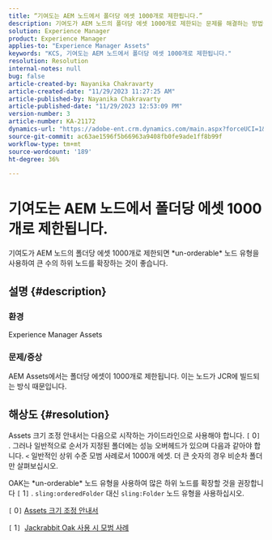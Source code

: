 ```yaml
---
title: “기여도는 AEM 노드에서 폴더당 에셋 1000개로 제한됩니다.”
description: 기여도가 AEM 노드의 폴더당 에셋 1000개로 제한되는 문제를 해결하는 방법에 대해 알아봅니다.
solution: Experience Manager
product: Experience Manager
applies-to: "Experience Manager Assets"
keywords: "KCS, 기여도는 AEM 노드에서 폴더당 에셋 1000개로 제한됩니다."
resolution: Resolution
internal-notes: null
bug: false
article-created-by: Nayanika Chakravarty
article-created-date: "11/29/2023 11:27:25 AM"
article-published-by: Nayanika Chakravarty
article-published-date: "11/29/2023 12:53:09 PM"
version-number: 3
article-number: KA-21172
dynamics-url: "https://adobe-ent.crm.dynamics.com/main.aspx?forceUCI=1&pagetype=entityrecord&etn=knowledgearticle&id=596a573e-aa8e-ee11-8179-6045bd006239"
source-git-commit: ac63ae1596f5b66963a9408fb0fe9ade1ff8b99f
workflow-type: tm+mt
source-wordcount: '189'
ht-degree: 36%

---
```


# 기여도는 AEM 노드에서 폴더당 에셋 1000개로 제한됩니다.


기여도가 AEM 노드의 폴더당 에셋 1000개로 제한되면 \*un-orderable\* 노드 유형을 사용하여 큰 수의 하위 노드를 확장하는 것이 좋습니다.

## 설명 {#description}


### <b>환경</b>

Experience Manager Assets



### <b>문제/증상</b>

AEM Assets에서는 폴더당 에셋이 1000개로 제한됩니다. 이는 노드가 JCR에 빌드되는 방식 때문입니다.


## 해상도 {#resolution}


Assets 크기 조정 안내서는 다음으로 시작하는 가이드라인으로 사용해야 합니다. `[` 0`]` . 그러나 일반적으로 순서가 지정된 폴더에는 성능 오버헤드가 있으며 다음과 같아야 합니다. `<`  일반적인 상위 수준 모범 사례로서 1000개 에셋. 더 큰 숫자의 경우 비순차 폴더만 살펴보십시오.

OAK는 \*un-orderable\* 노드 유형을 사용하여 많은 하위 노드를 확장할 것을 권장합니다 `[` 1`]` . `sling:orderedFolder` 대신 `sling:Folder` 노드 유형을 사용하십시오.

`[` 0`]`  [Assets 크기 조정 안내서](https://experienceleague.adobe.com/docs/experience-manager-65/assets/administer/assets-sizing-guide.html?lang=en)

`[` 1`]`  [Jackrabbit Oak 사용 시 모범 사례](https://jackrabbit.apache.org/oak/docs/dos_and_donts.html)
